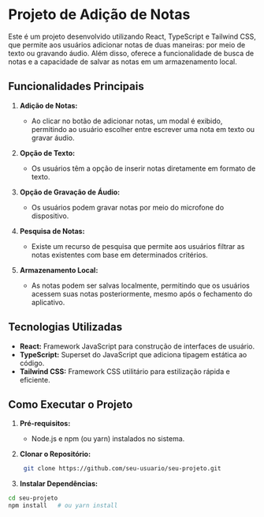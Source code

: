 # Projeto de Adição de Notas

Este é um projeto desenvolvido utilizando React, TypeScript e Tailwind CSS, que permite aos usuários adicionar notas de duas maneiras: por meio de texto ou gravando áudio. Além disso, oferece a funcionalidade de busca de notas e a capacidade de salvar as notas em um armazenamento local.

## Funcionalidades Principais

1. **Adição de Notas:**

   - Ao clicar no botão de adicionar notas, um modal é exibido, permitindo ao usuário escolher entre escrever uma nota em texto ou gravar áudio.

2. **Opção de Texto:**

   - Os usuários têm a opção de inserir notas diretamente em formato de texto.

3. **Opção de Gravação de Áudio:**

   - Os usuários podem gravar notas por meio do microfone do dispositivo.

4. **Pesquisa de Notas:**

   - Existe um recurso de pesquisa que permite aos usuários filtrar as notas existentes com base em determinados critérios.

5. **Armazenamento Local:**
   - As notas podem ser salvas localmente, permitindo que os usuários acessem suas notas posteriormente, mesmo após o fechamento do aplicativo.

## Tecnologias Utilizadas

- **React:** Framework JavaScript para construção de interfaces de usuário.
- **TypeScript:** Superset do JavaScript que adiciona tipagem estática ao código.
- **Tailwind CSS:** Framework CSS utilitário para estilização rápida e eficiente.

## Como Executar o Projeto

1. **Pré-requisitos:**

   - Node.js e npm (ou yarn) instalados no sistema.

2. **Clonar o Repositório:**
   ```bash
    git clone https://github.com/seu-usuario/seu-projeto.git
   ```
   
3. **Instalar Dependências:**
```bash
cd seu-projeto
npm install   # ou yarn install
```
